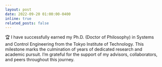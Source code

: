 ```yaml
---
layout: post
date: 2022-09-20 01:00:00-0400
inline: true
related_posts: false
---
```


:trophy: I have successfully earned my Ph.D. (Doctor of Philosophy) in Systems and Control Engineering from the Tokyo Institute of Technology. This milestone marks the culmination of years of dedicated research and academic pursuit. I’m grateful for the support of my advisors, collaborators, and peers throughout this journey.
